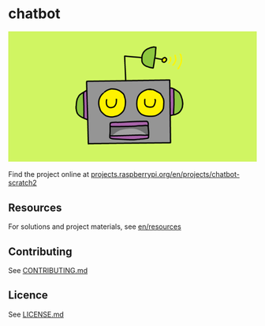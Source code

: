 # chatbot

![chatbot](/en/images/banner.png)

Find the project online at [projects.raspberrypi.org/en/projects/chatbot-scratch2](https://projects.raspberrypi.org/en/projects/chatbot-scratch2)

## Resources
For solutions and project materials, see [en/resources](https://github.com/raspberrypilearning/chatbot-scratch2/tree/master/en/resources)

## Contributing
See [CONTRIBUTING.md](CONTRIBUTING.md)

## Licence
 See [LICENSE.md](LICENSE.md)
